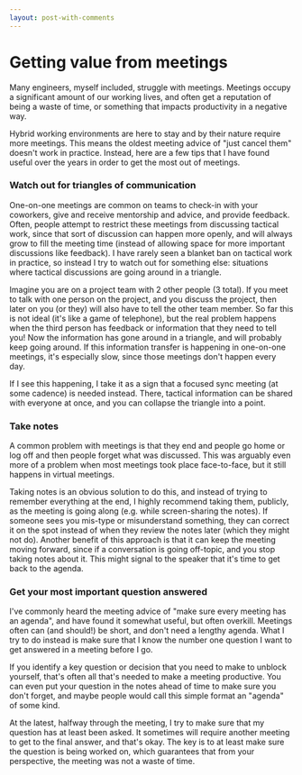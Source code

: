 ```yaml
---
layout: post-with-comments
---
```


# Getting value from meetings

Many engineers, myself included, struggle with meetings.
Meetings occupy a significant amount of our working lives, and often get a reputation of being a waste of time, or something that impacts productivity in a negative way.

Hybrid working environments are here to stay and by their nature require more meetings.
This means the oldest meeting advice of "just cancel them" doesn't work in practice.
Instead, here are a few tips that I have found useful over the years in order to get the most out of meetings.

### Watch out for triangles of communication

One-on-one meetings are common on teams to check-in with your coworkers, give and receive mentorship and advice, and provide feedback.
Often, people attempt to restrict these meetings from discussing tactical work, since that sort of discussion can happen more openly, and will always grow to fill the meeting time (instead of allowing space for more important discussions like feedback).
I have rarely seen a blanket ban on tactical work in practice, so instead I try to watch out for something else: situations where tactical discussions are going around in a triangle.

Imagine you are on a project team with 2 other people (3 total).
If you meet to talk with one person on the project, and you discuss the project, then later on you (or they) will also have to tell the other team member.
So far this is not ideal (it's like a game of telephone), but the real problem happens when the third person has feedback or information that they need to tell you!
Now the information has gone around in a triangle, and will probably keep going around.
If this information transfer is happening in one-on-one meetings, it's especially slow, since those meetings don't happen every day.

If I see this happening, I take it as a sign that a focused sync meeting (at some cadence) is needed instead.
There, tactical information can be shared with everyone at once, and you can collapse the triangle into a point.

### Take notes

A common problem with meetings is that they end and people go home or log off and then people forget what was discussed.
This was arguably even more of a problem when most meetings took place face-to-face, but it still happens in virtual meetings.

Taking notes is an obvious solution to do this, and instead of trying to remember everything at the end, I highly recommend taking them, publicly, as the meeting is going along (e.g. while screen-sharing the notes).
If someone sees you mis-type or misunderstand something, they can correct it on the spot instead of when they review the notes later (which they might not do).
Another benefit of this approach is that it can keep the meeting moving forward, since if a conversation is going off-topic, and you stop taking notes about it.
This might signal to the speaker that it's time to get back to the agenda.

### Get your most important question answered

I've commonly heard the meeting advice of "make sure every meeting has an agenda", and have found it somewhat useful, but often overkill.
Meetings often can (and should!) be short, and don't need a lengthy agenda.
What I try to do instead is make sure that I know the number one question I want to get answered in a meeting before I go.

If you identify a key question or decision that you need to make to unblock yourself, that's often all that's needed to make a meeting productive.
You can even put your question in the notes ahead of time to make sure you don't forget, and maybe people would call this simple format an "agenda" of some kind.

At the latest, halfway through the meeting, I try to make sure that my question has at least been asked.
It sometimes will require another meeting to get to the final answer, and that's okay.
The key is to at least make sure the question is being worked on, which guarantees that from your perspective, the meeting was not a waste of time.

